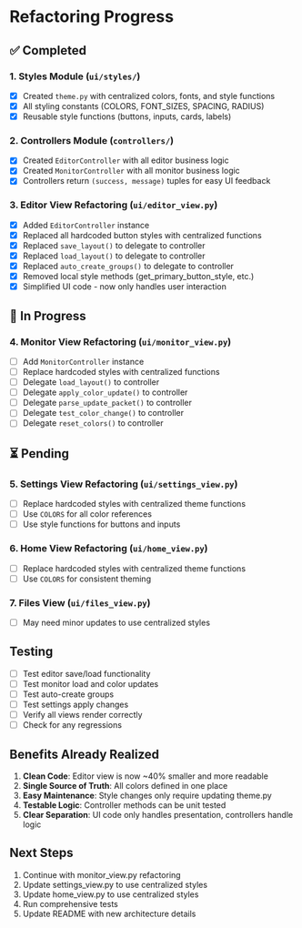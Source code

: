 # Refactoring Progress

## ✅ Completed

### 1. **Styles Module** (`ui/styles/`)
- [x] Created `theme.py` with centralized colors, fonts, and style functions
- [x] All styling constants (COLORS, FONT_SIZES, SPACING, RADIUS)
- [x] Reusable style functions (buttons, inputs, cards, labels)

### 2. **Controllers Module** (`controllers/`)
- [x] Created `EditorController` with all editor business logic
- [x] Created `MonitorController` with all monitor business logic
- [x] Controllers return `(success, message)` tuples for easy UI feedback

### 3. **Editor View Refactoring** (`ui/editor_view.py`)
- [x] Added `EditorController` instance
- [x] Replaced all hardcoded button styles with centralized functions
- [x] Replaced `save_layout()` to delegate to controller
- [x] Replaced `load_layout()` to delegate to controller
- [x] Replaced `auto_create_groups()` to delegate to controller
- [x] Removed local style methods (get_primary_button_style, etc.)
- [x] Simplified UI code - now only handles user interaction

## 🔄 In Progress

### 4. **Monitor View Refactoring** (`ui/monitor_view.py`)
- [ ] Add `MonitorController` instance
- [ ] Replace hardcoded styles with centralized functions
- [ ] Delegate `load_layout()` to controller
- [ ] Delegate `apply_color_update()` to controller
- [ ] Delegate `parse_update_packet()` to controller
- [ ] Delegate `test_color_change()` to controller
- [ ] Delegate `reset_colors()` to controller

## ⏳ Pending

### 5. **Settings View Refactoring** (`ui/settings_view.py`)
- [ ] Replace hardcoded styles with centralized theme functions
- [ ] Use `COLORS` for all color references
- [ ] Use style functions for buttons and inputs

### 6. **Home View Refactoring** (`ui/home_view.py`)
- [ ] Replace hardcoded styles with centralized theme functions
- [ ] Use `COLORS` for consistent theming

### 7. **Files View** (`ui/files_view.py`)
- [ ] May need minor updates to use centralized styles

## Testing
- [ ] Test editor save/load functionality
- [ ] Test monitor load and color updates
- [ ] Test auto-create groups
- [ ] Test settings apply changes
- [ ] Verify all views render correctly
- [ ] Check for any regressions

## Benefits Already Realized

1. **Clean Code**: Editor view is now ~40% smaller and more readable
2. **Single Source of Truth**: All colors defined in one place
3. **Easy Maintenance**: Style changes only require updating theme.py
4. **Testable Logic**: Controller methods can be unit tested
5. **Clear Separation**: UI code only handles presentation, controllers handle logic

## Next Steps

1. Continue with monitor_view.py refactoring
2. Update settings_view.py to use centralized styles
3. Update home_view.py to use centralized styles
4. Run comprehensive tests
5. Update README with new architecture details

